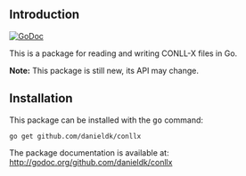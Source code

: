 ## Introduction

[![GoDoc](https://godoc.org/github.com/danieldk/conllx?status.svg)](https://godoc.org/github.com/danieldk/conllx)

This is a package for reading and writing CONLL-X files in Go.

**Note:** This package is still new, its API may change.

## Installation

This package can be installed with the <tt>go</tt> command:

    go get github.com/danieldk/conllx

The package documentation is available at: http://godoc.org/github.com/danieldk/conllx
